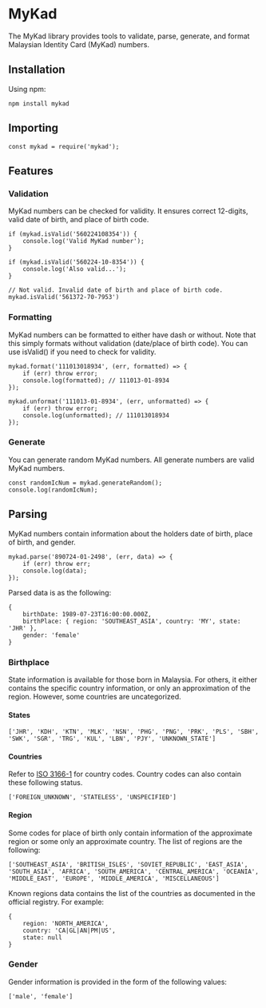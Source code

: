 # MyKad
The MyKad library provides tools to validate, parse, generate, and format Malaysian Identity Card (MyKad) numbers.

## Installation
Using npm:
```
npm install mykad
```
## Importing
```
const mykad = require('mykad');
```

## Features
### Validation
MyKad numbers can be checked for validity. It ensures correct 12-digits, valid date of birth, and place of birth code.
```
if (mykad.isValid('560224108354')) {
    console.log('Valid MyKad number');
}

if (mykad.isValid('560224-10-8354')) {
    console.log('Also valid...');
}

// Not valid. Invalid date of birth and place of birth code.
mykad.isValid('561372-70-7953')

```

### Formatting
MyKad numbers can be formatted to either have dash or without. Note that this simply formats without validation (date/place of birth code). You can use isValid() if you need to check for validity.
```
mykad.format('111013018934', (err, formatted) => {
    if (err) throw error;
    console.log(formatted); // 111013-01-8934
});

mykad.unformat('111013-01-8934', (err, unformatted) => {
    if (err) throw error;
    console.log(unformatted); // 111013018934
});
```

### Generate
You can generate random MyKad numbers. All generate numbers are valid MyKad numbers.
```
const randomIcNum = mykad.generateRandom();
console.log(randomIcNum);
```

## Parsing
MyKad numbers contain information about the holders date of birth, place of birth, and gender.
```
mykad.parse('890724-01-2498', (err, data) => {
    if (err) throw err;
    console.log(data);
});
```

Parsed data is as the following:
```
{
    birthDate: 1989-07-23T16:00:00.000Z,
    birthPlace: { region: 'SOUTHEAST_ASIA', country: 'MY', state: 'JHR' },
    gender: 'female'
}
```

### Birthplace
State information is available for those born in Malaysia. For others, it either contains the specific country information, or only an approximation of the region. However, some countries are uncategorized.

#### States 
```
['JHR', 'KDH', 'KTN', 'MLK', 'NSN', 'PHG', 'PNG', 'PRK', 'PLS', 'SBH', 'SWK', 'SGR', 'TRG', 'KUL', 'LBN', 'PJY', 'UNKNOWN_STATE']
```

#### Countries
Refer to [ISO 3166-1](https://en.wikipedia.org/wiki/ISO_3166-1_alpha-2) for country codes. Country codes can also contain these following status.
```
['FOREIGN_UNKNOWN', 'STATELESS', 'UNSPECIFIED']
```

#### Region
Some codes for place of birth only contain information of the approximate region or some only an approximate country. The list of regions are the following:
```
['SOUTHEAST_ASIA', 'BRITISH_ISLES', 'SOVIET_REPUBLIC', 'EAST_ASIA', 'SOUTH_ASIA', 'AFRICA', 'SOUTH_AMERICA', 'CENTRAL_AMERICA', 'OCEANIA', 'MIDDLE_EAST', 'EUROPE', 'MIDDLE_AMERICA', 'MISCELLANEOUS']
```
Known regions data contains the list of the countries as documented in the official registry. For example:
```
{
    region: 'NORTH_AMERICA',
    country: 'CA|GL|AN|PM|US',
    state: null
}
```

### Gender
Gender information is provided in the form of the following values:
```
['male', 'female']
```